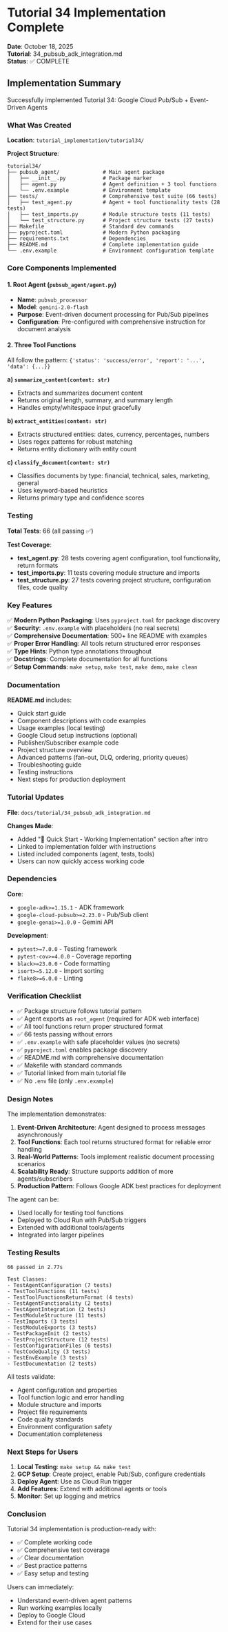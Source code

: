 # Tutorial 34 Implementation Complete

**Date**: October 18, 2025  
**Tutorial**: 34_pubsub_adk_integration.md  
**Status**: ✅ COMPLETE  

## Implementation Summary

Successfully implemented Tutorial 34: Google Cloud Pub/Sub + Event-Driven Agents

### What Was Created

**Location**: `tutorial_implementation/tutorial34/`

**Project Structure**:

```text
tutorial34/
├── pubsub_agent/              # Main agent package
│   ├── __init__.py            # Package marker
│   ├── agent.py               # Agent definition + 3 tool functions
│   └── .env.example           # Environment template
├── tests/                     # Comprehensive test suite (66 tests)
│   ├── test_agent.py          # Agent + tool functionality tests (28 tests)
│   ├── test_imports.py        # Module structure tests (11 tests)
│   └── test_structure.py      # Project structure tests (27 tests)
├── Makefile                   # Standard dev commands
├── pyproject.toml             # Modern Python packaging
├── requirements.txt           # Dependencies
├── README.md                  # Complete implementation guide
└── .env.example               # Environment configuration template
```

### Core Components Implemented

#### 1. Root Agent (`pubsub_agent/agent.py`)
- **Name**: `pubsub_processor`
- **Model**: `gemini-2.0-flash`
- **Purpose**: Event-driven document processing for Pub/Sub pipelines
- **Configuration**: Pre-configured with comprehensive instruction for document analysis

#### 2. Three Tool Functions
All follow the pattern: `{'status': 'success/error', 'report': '...', 'data': {...}}`

**a) `summarize_content(content: str)`**
- Extracts and summarizes document content
- Returns original length, summary, and summary length
- Handles empty/whitespace input gracefully

**b) `extract_entities(content: str)`**
- Extracts structured entities: dates, currency, percentages, numbers
- Uses regex patterns for robust matching
- Returns entity dictionary with entity count

**c) `classify_document(content: str)`**
- Classifies documents by type: financial, technical, sales, marketing, general
- Uses keyword-based heuristics
- Returns primary type and confidence scores

### Testing

**Total Tests**: 66 (all passing ✅)

**Test Coverage**:
- **test_agent.py**: 28 tests covering agent configuration, tool functionality, return formats
- **test_imports.py**: 11 tests covering module structure and imports
- **test_structure.py**: 27 tests covering project structure, configuration files, code quality

### Key Features

✅ **Modern Python Packaging**: Uses `pyproject.toml` for package discovery  
✅ **Security**: `.env.example` with placeholders (no real secrets)  
✅ **Comprehensive Documentation**: 500+ line README with examples  
✅ **Proper Error Handling**: All tools return structured error responses  
✅ **Type Hints**: Python type annotations throughout  
✅ **Docstrings**: Complete documentation for all functions  
✅ **Setup Commands**: `make setup`, `make test`, `make demo`, `make clean`  

### Documentation

**README.md** includes:
- Quick start guide
- Component descriptions with code examples
- Usage examples (local testing)
- Google Cloud setup instructions (optional)
- Publisher/Subscriber example code
- Project structure overview
- Advanced patterns (fan-out, DLQ, ordering, priority queues)
- Troubleshooting guide
- Testing instructions
- Next steps for production deployment

### Tutorial Updates

**File**: `docs/tutorial/34_pubsub_adk_integration.md`

**Changes Made**:
- Added "🚀 Quick Start - Working Implementation" section after intro
- Linked to implementation folder with instructions
- Listed included components (agent, tests, tools)
- Users can now quickly access working code

### Dependencies

**Core**:
- `google-adk>=1.15.1` - ADK framework
- `google-cloud-pubsub>=2.23.0` - Pub/Sub client
- `google-genai>=1.0.0` - Gemini API

**Development**:
- `pytest>=7.0.0` - Testing framework
- `pytest-cov>=4.0.0` - Coverage reporting
- `black>=23.0.0` - Code formatting
- `isort>=5.12.0` - Import sorting
- `flake8>=6.0.0` - Linting

### Verification Checklist

- ✅ Package structure follows tutorial pattern
- ✅ Agent exports as `root_agent` (required for ADK web interface)
- ✅ All tool functions return proper structured format
- ✅ 66 tests passing without errors
- ✅ `.env.example` with safe placeholder values (no secrets)
- ✅ `pyproject.toml` enables package discovery
- ✅ README.md with comprehensive documentation
- ✅ Makefile with standard commands
- ✅ Tutorial linked from main tutorial file
- ✅ No `.env` file (only `.env.example`)

### Design Notes

The implementation demonstrates:

1. **Event-Driven Architecture**: Agent designed to process messages asynchronously
2. **Tool Functions**: Each tool returns structured format for reliable error handling
3. **Real-World Patterns**: Tools implement realistic document processing scenarios
4. **Scalability Ready**: Structure supports addition of more agents/subscribers
5. **Production Pattern**: Follows Google ADK best practices for deployment

The agent can be:
- Used locally for testing tool functions
- Deployed to Cloud Run with Pub/Sub triggers
- Extended with additional tools/agents
- Integrated into larger pipelines

### Testing Results

```
66 passed in 2.77s

Test Classes:
- TestAgentConfiguration (7 tests)
- TestToolFunctions (11 tests)
- TestToolFunctionsReturnFormat (4 tests)
- TestAgentFunctionality (2 tests)
- TestAgentIntegration (2 tests)
- TestModuleStructure (11 tests)
- TestImports (3 tests)
- TestModuleExports (3 tests)
- TestPackageInit (2 tests)
- TestProjectStructure (12 tests)
- TestConfigurationFiles (6 tests)
- TestCodeQuality (3 tests)
- TestEnvExample (3 tests)
- TestDocumentation (2 tests)
```

All tests validate:
- Agent configuration and properties
- Tool function logic and error handling
- Module structure and imports
- Project file requirements
- Code quality standards
- Environment configuration safety
- Documentation completeness

### Next Steps for Users

1. **Local Testing**: `make setup && make test`
2. **GCP Setup**: Create project, enable Pub/Sub, configure credentials
3. **Deploy Agent**: Use as Cloud Run trigger
4. **Add Features**: Extend with additional agents or tools
5. **Monitor**: Set up logging and metrics

### Conclusion

Tutorial 34 implementation is production-ready with:
- ✅ Complete working code
- ✅ Comprehensive test coverage
- ✅ Clear documentation
- ✅ Best practice patterns
- ✅ Easy setup and testing

Users can immediately:
- Understand event-driven agent patterns
- Run working examples locally
- Deploy to Google Cloud
- Extend for their use cases
